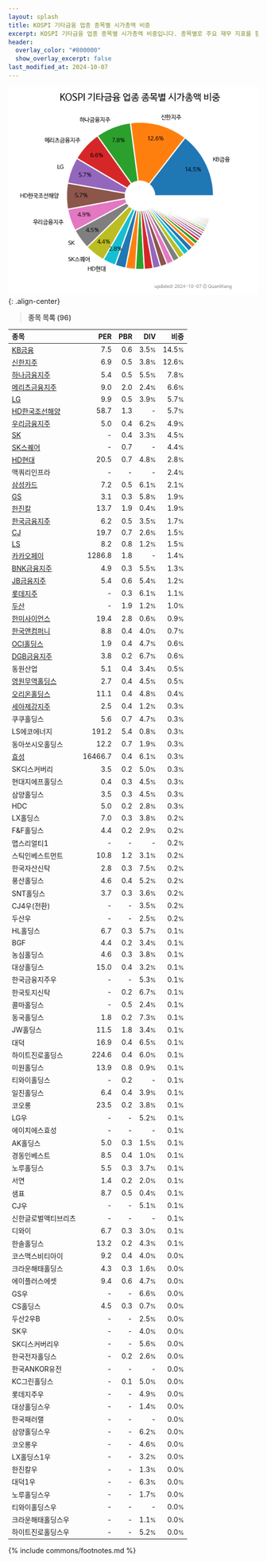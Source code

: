 ```yaml
---
layout: splash
title: KOSPI 기타금융 업종 종목별 시가총액 비중
excerpt: KOSPI 기타금융 업종 종목별 시가총액 비중입니다. 종목별로 주요 재무 지표를 함께 표시합니다.
header:
  overlay_color: "#800000"
  show_overlay_excerpt: false
last_modified_at: 2024-10-07
---
```



![KOSPI 기타금융 업종 종목별 시가총액 비중](/stats/sector/images/kospi_업종_기타금융_종목.png){: .align-center}


> **종목 목록 (96)**<a id="list"></a>

| **종목** | **PER** | **PBR** | **DIV** | **비중** |
| :------- | ------: | ------: | ------: | -------: |
| [KB금융](/105560/) | 7.5 | 0.6 | 3.5<small>%</small> | 14.5<small>%</small> |
| [신한지주](/055550/) | 6.9 | 0.5 | 3.8<small>%</small> | 12.6<small>%</small> |
| [하나금융지주](/086790/) | 5.4 | 0.5 | 5.5<small>%</small> | 7.8<small>%</small> |
| [메리츠금융지주](/138040/) | 9.0 | 2.0 | 2.4<small>%</small> | 6.6<small>%</small> |
| [LG](/003550/) | 9.9 | 0.5 | 3.9<small>%</small> | 5.7<small>%</small> |
| [HD한국조선해양](/009540/) | 58.7 | 1.3 | - | 5.7<small>%</small> |
| [우리금융지주](/316140/) | 5.0 | 0.4 | 6.2<small>%</small> | 4.9<small>%</small> |
| [SK](/034730/) | - | 0.4 | 3.3<small>%</small> | 4.5<small>%</small> |
| [SK스퀘어](/402340/) | - | 0.7 | - | 4.4<small>%</small> |
| [HD현대](/267250/) | 20.5 | 0.7 | 4.8<small>%</small> | 2.8<small>%</small> |
| 맥쿼리인프라 | - | - | - | 2.4<small>%</small> |
| [삼성카드](/029780/) | 7.2 | 0.5 | 6.1<small>%</small> | 2.1<small>%</small> |
| [GS](/078930/) | 3.1 | 0.3 | 5.8<small>%</small> | 1.9<small>%</small> |
| [한진칼](/180640/) | 13.7 | 1.9 | 0.4<small>%</small> | 1.9<small>%</small> |
| [한국금융지주](/071050/) | 6.2 | 0.5 | 3.5<small>%</small> | 1.7<small>%</small> |
| [CJ](/001040/) | 19.7 | 0.7 | 2.6<small>%</small> | 1.5<small>%</small> |
| [LS](/006260/) | 8.2 | 0.8 | 1.2<small>%</small> | 1.5<small>%</small> |
| [카카오페이](/377300/) | 1286.8 | 1.8 | - | 1.4<small>%</small> |
| [BNK금융지주](/138930/) | 4.9 | 0.3 | 5.5<small>%</small> | 1.3<small>%</small> |
| [JB금융지주](/175330/) | 5.4 | 0.6 | 5.4<small>%</small> | 1.2<small>%</small> |
| [롯데지주](/004990/) | - | 0.3 | 6.1<small>%</small> | 1.1<small>%</small> |
| [두산](/000150/) | - | 1.9 | 1.2<small>%</small> | 1.0<small>%</small> |
| [한미사이언스](/008930/) | 19.4 | 2.8 | 0.6<small>%</small> | 0.9<small>%</small> |
| [한국앤컴퍼니](/000240/) | 8.8 | 0.4 | 4.0<small>%</small> | 0.7<small>%</small> |
| [OCI홀딩스](/010060/) | 1.9 | 0.4 | 4.7<small>%</small> | 0.6<small>%</small> |
| [DGB금융지주](/139130/) | 3.8 | 0.2 | 6.7<small>%</small> | 0.6<small>%</small> |
| 동원산업 | 5.1 | 0.4 | 3.4<small>%</small> | 0.5<small>%</small> |
| [영원무역홀딩스](/009970/) | 2.7 | 0.4 | 4.5<small>%</small> | 0.5<small>%</small> |
| [오리온홀딩스](/001800/) | 11.1 | 0.4 | 4.8<small>%</small> | 0.4<small>%</small> |
| [세아제강지주](/003030/) | 2.5 | 0.4 | 1.2<small>%</small> | 0.3<small>%</small> |
| 쿠쿠홀딩스 | 5.6 | 0.7 | 4.7<small>%</small> | 0.3<small>%</small> |
| LS에코에너지 | 191.2 | 5.4 | 0.8<small>%</small> | 0.3<small>%</small> |
| 동아쏘시오홀딩스 | 12.2 | 0.7 | 1.9<small>%</small> | 0.3<small>%</small> |
| [효성](/004800/) | 16466.7 | 0.4 | 6.1<small>%</small> | 0.3<small>%</small> |
| SK디스커버리 | 3.5 | 0.2 | 5.0<small>%</small> | 0.3<small>%</small> |
| 현대지에프홀딩스 | 0.4 | 0.3 | 4.5<small>%</small> | 0.3<small>%</small> |
| 삼양홀딩스 | 3.5 | 0.3 | 4.5<small>%</small> | 0.3<small>%</small> |
| HDC | 5.0 | 0.2 | 2.8<small>%</small> | 0.3<small>%</small> |
| LX홀딩스 | 7.0 | 0.3 | 3.8<small>%</small> | 0.2<small>%</small> |
| F&F홀딩스 | 4.4 | 0.2 | 2.9<small>%</small> | 0.2<small>%</small> |
| 맵스리얼티1 | - | - | - | 0.2<small>%</small> |
| 스틱인베스트먼트 | 10.8 | 1.2 | 3.1<small>%</small> | 0.2<small>%</small> |
| 한국자산신탁 | 2.8 | 0.3 | 7.5<small>%</small> | 0.2<small>%</small> |
| 풍산홀딩스 | 4.6 | 0.4 | 5.2<small>%</small> | 0.2<small>%</small> |
| SNT홀딩스 | 3.7 | 0.3 | 3.6<small>%</small> | 0.2<small>%</small> |
| CJ4우(전환) | - | - | 3.5<small>%</small> | 0.2<small>%</small> |
| 두산우 | - | - | 2.5<small>%</small> | 0.2<small>%</small> |
| HL홀딩스 | 6.7 | 0.3 | 5.7<small>%</small> | 0.1<small>%</small> |
| BGF | 4.4 | 0.2 | 3.4<small>%</small> | 0.1<small>%</small> |
| 농심홀딩스 | 4.6 | 0.3 | 3.8<small>%</small> | 0.1<small>%</small> |
| 대상홀딩스 | 15.0 | 0.4 | 3.2<small>%</small> | 0.1<small>%</small> |
| 한국금융지주우 | - | - | 5.3<small>%</small> | 0.1<small>%</small> |
| 한국토지신탁 | - | 0.2 | 6.7<small>%</small> | 0.1<small>%</small> |
| 콜마홀딩스 | - | 0.5 | 2.4<small>%</small> | 0.1<small>%</small> |
| 동국홀딩스 | 1.8 | 0.2 | 7.3<small>%</small> | 0.1<small>%</small> |
| JW홀딩스 | 11.5 | 1.8 | 3.4<small>%</small> | 0.1<small>%</small> |
| 대덕 | 16.9 | 0.4 | 6.5<small>%</small> | 0.1<small>%</small> |
| 하이트진로홀딩스 | 224.6 | 0.4 | 6.0<small>%</small> | 0.1<small>%</small> |
| 미원홀딩스 | 13.9 | 0.8 | 0.9<small>%</small> | 0.1<small>%</small> |
| 티와이홀딩스 | - | 0.2 | - | 0.1<small>%</small> |
| 일진홀딩스 | 6.4 | 0.4 | 3.9<small>%</small> | 0.1<small>%</small> |
| 코오롱 | 23.5 | 0.2 | 3.8<small>%</small> | 0.1<small>%</small> |
| LG우 | - | - | 5.2<small>%</small> | 0.1<small>%</small> |
| 에이치에스효성 | - | - | - | 0.1<small>%</small> |
| AK홀딩스 | 5.0 | 0.3 | 1.5<small>%</small> | 0.1<small>%</small> |
| 경동인베스트 | 8.5 | 0.4 | 1.0<small>%</small> | 0.1<small>%</small> |
| 노루홀딩스 | 5.5 | 0.3 | 3.7<small>%</small> | 0.1<small>%</small> |
| 서연 | 1.4 | 0.2 | 2.0<small>%</small> | 0.1<small>%</small> |
| 샘표 | 8.7 | 0.5 | 0.4<small>%</small> | 0.1<small>%</small> |
| CJ우 | - | - | 5.1<small>%</small> | 0.1<small>%</small> |
| 신한글로벌액티브리츠 | - | - | - | 0.1<small>%</small> |
| 디와이 | 6.7 | 0.3 | 3.0<small>%</small> | 0.1<small>%</small> |
| 한솔홀딩스 | 13.2 | 0.2 | 4.3<small>%</small> | 0.1<small>%</small> |
| 코스맥스비티아이 | 9.2 | 0.4 | 4.0<small>%</small> | 0.0<small>%</small> |
| 크라운해태홀딩스 | 4.3 | 0.3 | 1.6<small>%</small> | 0.0<small>%</small> |
| 에이플러스에셋 | 9.4 | 0.6 | 4.7<small>%</small> | 0.0<small>%</small> |
| GS우 | - | - | 6.6<small>%</small> | 0.0<small>%</small> |
| CS홀딩스 | 4.5 | 0.3 | 0.7<small>%</small> | 0.0<small>%</small> |
| 두산2우B | - | - | 2.5<small>%</small> | 0.0<small>%</small> |
| SK우 | - | - | 4.0<small>%</small> | 0.0<small>%</small> |
| SK디스커버리우 | - | - | 5.6<small>%</small> | 0.0<small>%</small> |
| 한국전자홀딩스 | - | 0.2 | 2.6<small>%</small> | 0.0<small>%</small> |
| 한국ANKOR유전 | - | - | - | 0.0<small>%</small> |
| KC그린홀딩스 | - | 0.1 | 5.0<small>%</small> | 0.0<small>%</small> |
| 롯데지주우 | - | - | 4.9<small>%</small> | 0.0<small>%</small> |
| 대상홀딩스우 | - | - | 1.4<small>%</small> | 0.0<small>%</small> |
| 한국패러랠 | - | - | - | 0.0<small>%</small> |
| 삼양홀딩스우 | - | - | 6.2<small>%</small> | 0.0<small>%</small> |
| 코오롱우 | - | - | 4.6<small>%</small> | 0.0<small>%</small> |
| LX홀딩스1우 | - | - | 3.2<small>%</small> | 0.0<small>%</small> |
| 한진칼우 | - | - | 1.3<small>%</small> | 0.0<small>%</small> |
| 대덕1우 | - | - | 6.3<small>%</small> | 0.0<small>%</small> |
| 노루홀딩스우 | - | - | 1.7<small>%</small> | 0.0<small>%</small> |
| 티와이홀딩스우 | - | - | - | 0.0<small>%</small> |
| 크라운해태홀딩스우 | - | - | 1.1<small>%</small> | 0.0<small>%</small> |
| 하이트진로홀딩스우 | - | - | 5.2<small>%</small> | 0.0<small>%</small> |

{% include commons/footnotes.md %}